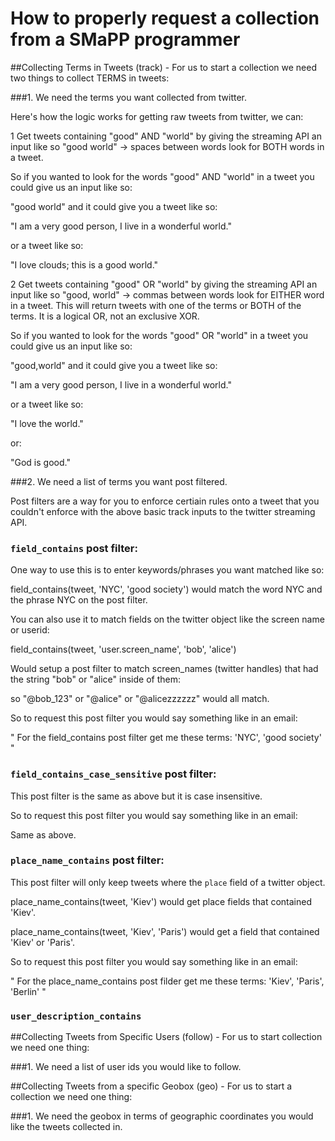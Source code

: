 How to properly request a collection from a SMaPP programmer
===========================================================

##Collecting Terms in Tweets (track) - For us to start a collection we need two things to collect TERMS in tweets:

###1. We need the terms you want collected from twitter.

Here's how the logic works for getting raw tweets from twitter, we can:

1 Get tweets containing "good" AND "world" by giving the streaming API an input like so "good world" -> spaces between words look for BOTH words in a tweet.

So if you wanted to look for the words "good" AND "world" in a tweet you could give us an input like so:

"good world" and it could give you a tweet like so:

"I am a very good person, I live in a wonderful world."

or a tweet like so:

"I love clouds; this is a good world." 

2 Get tweets containing "good" OR "world" by giving the streaming API an input like so "good, world" -> commas between words look for EITHER word in a tweet. This will return tweets with one of the terms or BOTH of the terms. It is a logical OR, not an exclusive XOR. 

So if you wanted to look for the words "good" OR "world" in a tweet you could give us an input like so:

"good,world" and it could give you a tweet like so:

"I am a very good person, I live in a wonderful world."

or a tweet like so:

"I love the world." 

or:

"God is good."


###2. We need a list of terms you want post filtered. 

Post filters are a way for you to enforce certiain rules onto a tweet that you couldn't enforce with the above basic track inputs to the twitter streaming API.

### `field_contains` post filter: 

One way to use this is to enter keywords/phrases you want matched like so:

field_contains(tweet, 'NYC', 'good society') would match the word NYC and the phrase NYC on the post filter.

You can also use it to match fields on the twitter object like the screen name or userid:

field_contains(tweet, 'user.screen_name', 'bob', 'alice')

Would setup a post filter to match screen_names (twitter handles) that had the string "bob" or "alice" inside of them:

so "@bob_123" or "@alice" or "@alicezzzzzz" would all match.

So to request this post filter you would say something like in an email:

" For the field_contains post filter get me these terms: 'NYC', 'good society' "

### `field_contains_case_sensitive` post filter:

This post filter is the same as above but it is case insensitive.

So to request this post filter you would say something like in an email:

Same as above.

### `place_name_contains` post filter:

This post filter will only keep tweets where the `place` field of a twitter object.

place_name_contains(tweet, 'Kiev') would get place fields that contained 'Kiev'.

place_name_contains(tweet, 'Kiev', 'Paris') would get a field that contained 'Kiev' or 'Paris'.

So to request this post filter you would say something like in an email:

" For the place_name_contains post filder get me these terms: 'Kiev', 'Paris', 'Berlin' "

### `user_description_contains`


##Collecting Tweets from Specific Users (follow) - For us to start collection we need one thing:

###1. We need a list of user ids you would like to follow.


##Collecting Tweets from a specific Geobox (geo) - For us to start a collection we need one thing:

###1. We need the geobox in terms of geographic coordinates you would like the tweets collected in.






